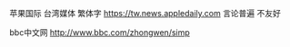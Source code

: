 


苹果国际 台湾媒体 繁体字 https://tw.news.appledaily.com  言论普遍 不友好

bbc中文网  http://www.bbc.com/zhongwen/simp
